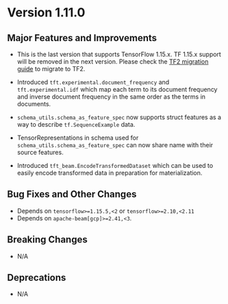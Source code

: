 # Version 1.11.0

## Major Features and Improvements

*   This is the last version that supports TensorFlow 1.15.x. TF 1.15.x support
    will be removed in the next version. Please check the
    [TF2 migration guide](https://www.tensorflow.org/guide/migrate) to migrate
    to TF2.

*   Introduced `tft.experimental.document_frequency` and `tft.experimental.idf`
    which map each term to its document frequency and inverse document frequency
    in the same order as the terms in documents.
*   `schema_utils.schema_as_feature_spec` now supports struct features as a way
    to describe `tf.SequenceExample` data.
*   TensorRepresentations in schema used for
    `schema_utils.schema_as_feature_spec` can now share name with their source
    features.
*   Introduced `tft_beam.EncodeTransformedDataset` which can be used to easily
    encode transformed data in preparation for materialization.

## Bug Fixes and Other Changes

*   Depends on `tensorflow>=1.15.5,<2` or `tensorflow>=2.10,<2.11`
*   Depends on `apache-beam[gcp]>=2.41,<3`.

## Breaking Changes

*   N/A

## Deprecations

*   N/A

